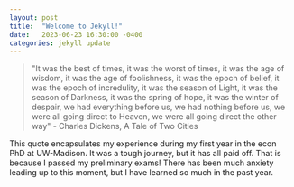 ```yaml
---
layout: post
title:  "Welcome to Jekyll!"
date:   2023-06-23 16:30:00 -0400
categories: jekyll update
---
```


> "It was the best of times, it was the worst of times, it was the age of wisdom, it was the age of foolishness, it was the epoch of belief, it was the epoch of incredulity, it was the season of Light, it was the season of Darkness, it was the spring of hope, it was the winter of despair, we had everything before us, we had nothing before us, we were all going direct to Heaven, we were all going direct the other way" - Charles Dickens, A Tale of Two Cities

This quote encapsulates my experience during my first year in the econ PhD at UW-Madison. It was a tough journey, but it has all paid off. That is because I passed my preliminary exams! There has been much anxiety leading up to this moment, but I have learned so much in the past year.